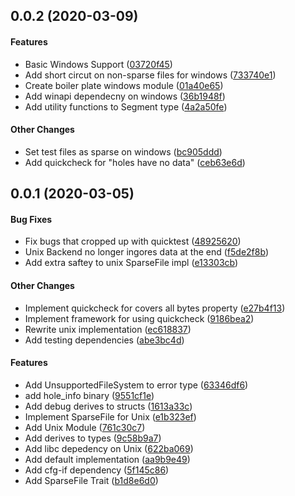 <a name="0.0.2"></a>
## 0.0.2 (2020-03-09)


#### Features

*   Basic Windows Support ([03720f45](03720f45))
*   Add short circut on non-sparse files for windows ([733740e1](733740e1))
*   Create boiler plate windows module ([01a40e65](01a40e65))
*   Add winapi dependecny on windows ([36b1948f](36b1948f))
*   Add utility functions to Segment type ([4a2a50fe](4a2a50fe))

#### Other Changes

*   Set test files as sparse on windows ([bc905ddd](bc905ddd))
*   Add quickcheck for "holes have no data" ([ceb63e6d](ceb63e6d))



<a name="0.0.1"></a>
## 0.0.1 (2020-03-05)


#### Bug Fixes

*   Fix bugs that cropped up with quicktest ([48925620](48925620))
*   Unix Backend no longer ingores data at the end ([f5de2f8b](f5de2f8b))
*   Add extra saftey to unix SparseFile impl ([e13303cb](e13303cb))

#### Other Changes

*   Implement quickcheck for covers all bytes property ([e27b4f13](e27b4f13))
*   Implement framework for using quickcheck ([9186bea2](9186bea2))
*   Rewrite unix implementation ([ec618837](ec618837))
*   Add testing dependencies ([abe3bc4d](abe3bc4d))

#### Features

*   Add UnsupportedFileSystem to error type ([63346df6](63346df6))
*   add hole_info binary ([9551cf1e](9551cf1e))
*   Add debug derives to structs ([1613a33c](1613a33c))
*   Implement SparseFile for Unix ([e1b323ef](e1b323ef))
*   Add Unix Module ([761c30c7](761c30c7))
*   Add derives to types ([9c58b9a7](9c58b9a7))
*   Add libc depedency on Unix ([622ba069](622ba069))
*   Add default implementation ([aa9b9e49](aa9b9e49))
*   Add cfg-if dependency ([5f145c86](5f145c86))
*   Add SparseFile Trait ([b1d8e6d0](b1d8e6d0))



